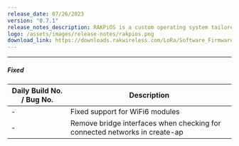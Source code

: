 ```yaml
---
release_date: 07/26/2023
version: "0.7.1"
release_notes_description: RAKPiOS is a custom operating system tailored for CM4-based products, built on the Raspberry Pi OS. It integrates all necessary drivers, security updates, helper scripts, and Docker by default. This OS is designed for the RAK7391 WisGate Connect and RAK WisGate Developer products.
logo: /assets/images/release-notes/rakpios.png
download_link: https://downloads.rakwireless.com/LoRa/Software_Firmware/RAKPiOS/History-Version-Release/20230815-rakpios-0.7.1-RAK7394-arm64-lite.zip
---
```



<rk-release-notes/>

---


##### Fixed

| Daily Build No. / Bug No. | Description                                                                |
|---------------------------|----------------------------------------------------------------------------|
| -                         | Fixed support for WiFi6 modules                                            |
| -                         | Remove bridge interfaces when checking for connected networks in create-ap |


